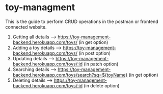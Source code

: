 # toy-managment

This is the guide to perform CRUD operations in the postman or frontend connected website.

1. Getting all details --> https://toy-management-backend.herokuapp.com/toys/ (in get option)
2. Adding a toy details --> https://toy-management-backend.herokuapp.com/toys/ (in post option)
3. Updating details --> https://toy-management-backend.herokuapp.com/toys/:id (in patch option)
4. Searching details --> https://toy-management-backend.herokuapp.com/toys/search?sq=${toyName} (in get option)
3. Deleting details --> https://toy-management-backend.herokuapp.com/toys/:id (in delete option)
